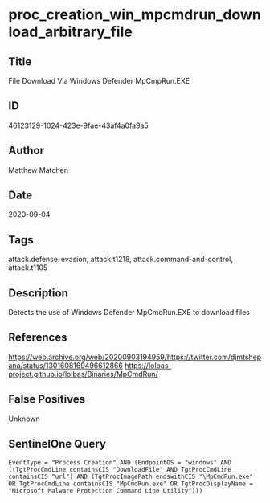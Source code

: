 # proc_creation_win_mpcmdrun_download_arbitrary_file

## Title
File Download Via Windows Defender MpCmpRun.EXE

## ID
46123129-1024-423e-9fae-43af4a0fa9a5

## Author
Matthew Matchen

## Date
2020-09-04

## Tags
attack.defense-evasion, attack.t1218, attack.command-and-control, attack.t1105

## Description
Detects the use of Windows Defender MpCmdRun.EXE to download files

## References
https://web.archive.org/web/20200903194959/https://twitter.com/djmtshepana/status/1301608169496612866
https://lolbas-project.github.io/lolbas/Binaries/MpCmdRun/

## False Positives
Unknown

## SentinelOne Query
```
EventType = "Process Creation" AND (EndpointOS = "windows" AND ((TgtProcCmdLine containsCIS "DownloadFile" AND TgtProcCmdLine containsCIS "url") AND (TgtProcImagePath endswithCIS "\MpCmdRun.exe" OR TgtProcCmdLine containsCIS "MpCmdRun.exe" OR TgtProcDisplayName = "Microsoft Malware Protection Command Line Utility")))

```
